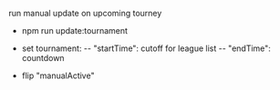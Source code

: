 run manual update on upcoming tourney

- npm run update:tournament <new tourney id>

- set tournament:
  -- "startTime": cutoff for league list
  -- "endTime": countdown

- flip "manualActive"
